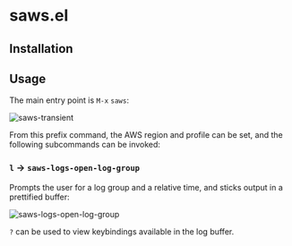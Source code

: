 # saws.el

## Installation

## Usage

The main entry point is `M-x` `saws`:

![saws-transient](https://github.com/user-attachments/assets/b5542943-abb5-4755-93ed-de4c31d477fc)

From this prefix command, the AWS region and profile can be set, and the following subcommands can be invoked:

### `l` -> `saws-logs-open-log-group`

Prompts the user for a log group and a relative time, and sticks output in a prettified buffer:

![saws-logs-open-log-group](https://github.com/LaurenceWarne/prefab.el/assets/17688577/53ea7508-65c5-4d0e-9d6c-1b84626118ed)

`?` can be used to view keybindings available in the log buffer.
